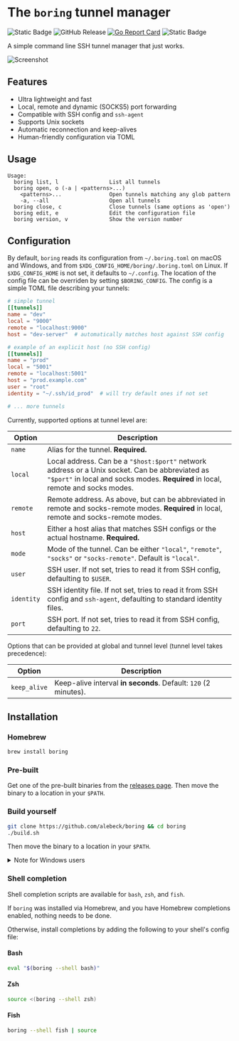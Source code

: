 # The `boring` tunnel manager

![Static Badge](https://img.shields.io/badge/build-passing-4CC525?) ![GitHub Release](https://img.shields.io/github/v/release/alebeck/boring?color=orange) [![Go Report Card](https://goreportcard.com/badge/github.com/alebeck/boring)](https://goreportcard.com/report/github.com/alebeck/boring)
 ![Static Badge](https://img.shields.io/badge/license-MIT-blue?)

A simple command line SSH tunnel manager that just works.

![Screenshot](./assets/dark.gif)

## Features

* Ultra lightweight and fast
* Local, remote and dynamic (SOCKS5) port forwarding
* Compatible with SSH config and `ssh-agent`
* Supports Unix sockets
* Automatic reconnection and keep-alives
* Human-friendly configuration via TOML

## Usage

```
Usage:
  boring list, l                List all tunnels
  boring open, o (-a | <patterns>...)
    <patterns>...               Open tunnels matching any glob pattern
    -a, --all                   Open all tunnels
  boring close, c               Close tunnels (same options as 'open')
  boring edit, e                Edit the configuration file
  boring version, v             Show the version number
```

## Configuration

By default, `boring` reads its configuration from `~/.boring.toml` on macOS and Windows, and from `$XDG_CONFIG_HOME/boring/.boring.toml` on Linux. If `$XDG_CONFIG_HOME` is not set, it defaults to `~/.config`. The location of the config file can be overriden by setting `$BORING_CONFIG`. The config is a simple TOML file describing your tunnels:

```toml
# simple tunnel
[[tunnels]]
name = "dev"
local = "9000"
remote = "localhost:9000"
host = "dev-server"  # automatically matches host against SSH config

# example of an explicit host (no SSH config)
[[tunnels]]
name = "prod"
local = "5001"
remote = "localhost:5001"
host = "prod.example.com"
user = "root"
identity = "~/.ssh/id_prod"  # will try default ones if not set

# ... more tunnels
```

Currently, supported options at tunnel level are:

| **Option**    | **Description**                                                                                                     |
|---------------|---------------------------------------------------------------------------------------------------------------------|
| `name`        | Alias for the tunnel. **Required.**                                                                                 |
| `local`       | Local address. Can be a `"$host:$port"` network address or a Unix socket. Can be abbreviated as `"$port"` in local and socks modes. **Required** in local, remote and socks modes. |
| `remote`      | Remote address. As above, but can be abbreviated in remote and socks-remote modes. **Required** in local, remote and socks-remote modes. |
| `host`        | Either a host alias that matches SSH configs or the actual hostname. **Required.**                            |
| `mode`        | Mode of the tunnel. Can be either `"local"`, `"remote"`, `"socks"` or `"socks-remote"`. Default is `"local"`.       |
| `user`        | SSH user. If not set, tries to read it from SSH config, defaulting to `$USER`.                                       |
| `identity`    | SSH identity file. If not set, tries to read it from SSH config and `ssh-agent`, defaulting to standard identity files.     |
| `port`        | SSH port. If not set, tries to read it from SSH config, defaulting to `22`.                                          |

Options that can be provided at global and tunnel level (tunnel level takes precedence):

| **Option**    | **Description**                                                                                                     |
|---------------|---------------------------------------------------------------------------------------------------------------------|
| `keep_alive`  | Keep-alive interval **in seconds**. Default: `120` (2 minutes).                                                                                 |

## Installation

### Homebrew

```sh
brew install boring
```

### Pre-built

Get one of the pre-built binaries from the [releases page](https://github.com/alebeck/boring/releases). Then move the binary to a location in your `$PATH`.

### Build yourself

```sh
git clone https://github.com/alebeck/boring && cd boring
./build.sh
```

Then move the binary to a location in your `$PATH`.

<details>
  <summary>Note for Windows users</summary>
  Windows is fully supported since release 0.6.0. Users currently have to build from source, which is very easy. Make sure Go >= 1.23.0 is installed and then compile via

  ```batch
  git clone https://github.com/alebeck/boring && cd boring
  .\build_win.bat
  ```

  Then, move the executable to a location in your `%PATH%`.
</details>

### Shell completion

Shell completion scripts are available for `bash`, `zsh`, and `fish`.

If `boring` was installed via Homebrew, and you have Homebrew completions enabled, nothing needs to be done.

Otherwise, install completions by adding the following to your shell's config file:

#### Bash

```sh
eval "$(boring --shell bash)"
```

#### Zsh

```sh
source <(boring --shell zsh)
```

#### Fish

```sh
boring --shell fish | source
```
